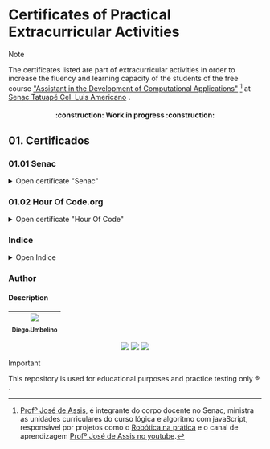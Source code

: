 # Certificates of Practical Extracurricular Activities

> [!NOTE]
> The certificates listed are part of extracurricular activities in order to increase the fluency and learning capacity of the students of the free course ["Assistant in the Development of Computational Applications"](https://www.sp.senac.br/cursos-livres/curso-de-assistente-de-desenvolvimento-de-aplicativos-computacionais) [^1] at [Senac Tatuapé Cel. Luis Americano](https://www.sp.senac.br/senac-tatuape-cel-luis-americano) .

[^1]: [Profº José de Assis](https://github.com/professorjosedeassis/), é integrante do corpo docente no Senac, ministra as unidades curriculares do curso lógica e algoritmo com javaScript, responsável por projetos como o [Robótica na prática](https://roboticapratica.com.br/) e o canal de aprendizagem [Profº José de Assis no youtube](https://joseassis.com.br/index.html).

<h4 align="center">    
 :construction:  Work in progress  :construction:
</h4>

## 01. Certificados

<h4 align="center">

### 01.01 Senac

</h4>

<details>
  <summary> Open certificate "Senac" </summary>

<h4 align="center">

![imagesenac](https://github.com/diegoppz/senacJS/blob/main/wasArchivementCertifications/othersArchivementsAndImages/snclogominiaturesblkp04.png?raw=true)
</h4>  

</details>

### 01.02 Hour Of Code.org

<details>
  <summary> Open certificate "Hour Of Code" </summary>

  <h4 align="center">

![imagecode](https://github.com/diegoppz/senacJS/blob/main/wasArchivementCertifications/othersArchivementsAndImages/hoclogoblk02.png)
</h4>

<p align="center">

  <img src="https://github.com/diegoppz/senacJS/blob/main/wasArchivementCertifications/badgesAndShields/wasCompleteHourOfCode-eyJuYW1lIjoiRGllZ28gVW1iZWxpbm8iLCJjb3Vyc2UiOiJob3Vyb2Zjb2RlIiwiZG9ub3IiOiJJbmZvc3lzIEZvdW5kYXRpb24gVVNBIn0%3D.jpg">

[Certificate Validator Code.org](https://studio.code.org/certificates/eyJuYW1lIjoiRGllZ28gVW1iZWxpbm8iLCJjb3Vyc2UiOiJob3Vyb2Zjb2RlIiwiZG9ub3IiOiJJbmZvc3lzIEZvdW5kYXRpb24gVVNBIn0)

I just did the #HourOfCode - check it out! (Thanks [@BillGates](https://www.gatesnotes.com/) and [@Microsoft](https://www.microsoft.com/pt-br) for supporting [@codeorg](https://code.org/) )
</p>


#### 01.02.01 Description course 

<details>
  <summary>Write your first computer program "Classic Maze" (3)</summary>


<Description>

->> Learn the basic concepts of Computer Science with drag and drop programming. This is a game-like, self-directed tutorial starring video lectures by Bill Gates, Mark Zuckerberg, Angry Birds and Plants vs. Zombies. Learn repeat-loops, conditionals, and basic algorithms. Available in 37 languages.
[Program Content](https://studio.code.org/s/hourofcode/lessons/1)

- [How to plan your Hour of Code](https://hourofcode.com/br/how-to)
- [Curriculum](https://curriculum.code.org/pt-br/hoc/plugged/9/)
- [Init project](https://studio.code.org/hoc/1)
- [Continuous](https://studio.code.org/s/course2)

##### 02.03.03 Tasks

| <img src="https://github.com/diegoppz/senacJS/blob/main/wasArchivementCertifications/othersArchivementsAndImages/Screenshot%202024-07-09%20180045.png" alt="Mid 01" /> | ![image2](https://github.com/diegoppz/senacJS/blob/main/wasArchivementCertifications/othersArchivementsAndImages/Screenshot%202024-07-09%20180125.png) |
|----------|----------|
| ![image3](https://github.com/diegoppz/senacJS/blob/main/wasArchivementCertifications/othersArchivementsAndImages/Screenshot%202024-07-09%20180230.png) | ![Image4](https://github.com/diegoppz/senacJS/blob/main/wasArchivementCertifications/othersArchivementsAndImages/Screenshot%202024-07-09%20180327.png) |

</details>

<details>
  <summary>Project Flappy bird game (16)</summary>



#### 01.02.03 Como criar o seu próprio Flappy Bird?

Na etapa 16 do "code hour" você é desafiado a recriar o jogo Flappy Bird com blocos lógicos, um jogo eletrônico para dispositivos móveis de 2013 desenvolvido em Hanói pelo programador vietnamita Nguyễn Hà Đông e publicado pela .GEARS studios que alcançou grande popularidade em 2014 nas principais plataformas de download de aplicativos no mundo.

Confira aqui o jogo de Flappy que fiz clicando no link para jogar >> [FlappyBird Game Project](https://studio.code.org/c/2262938109)

Quer ver como foi? olha só um trechinho de como foi executar este projeto:


<p align="center">
  <img src="https://github.com/diegoppz/senacJS/blob/main/wasArchivementCertifications/badgesAndShields/wasFlappyBirdTestAnimation.gif">
</p>

[my certificate of conclude project](https://studio.code.org/congrats?i=_1_e6461769195c8429bd90735f7e2780ec&s=ZmxhcHB5)

(Obrigado @microsoft por apoiar @codeorg) #FlappyCode

##### Beyond Code Learn
- [codeCademy](https://www.codecademy.com/learn/welcome-to-codecademy)
- [processing](https://processing.org/)
- [calculate](https://education.ti.com/en/activities/ti-codes)
- [CS50's Introduction to Computer Science](https://www.edx.org/learn/computer-science/harvard-university-cs50-s-introduction-to-computer-science)
- [beyond](https://hourofcode.com/br/beyond)

</details>

</details>


### Indice

<details>
  <summary>Open Indice</summary>

* [Certificado Hora do Código]()
* [Certificado Calculadoras]()

</details>

### Author
#### Description

<div align="center">

| [<img src="https://avatars.githubusercontent.com/u/54283429?v=4&size=64" width=75><br><sub>Diego Umbelino</sub>](https://github.com/diegoppz) |
| :---: | 

</div>

<p align="center">

<img src="https://img.shields.io/badge/JavaScript-323330?style=for-the-badge&logo=javascript&logoColor=F7DF1E" />
<img src="https://img.shields.io/badge/Node.js-43853D?style=for-the-badge&logo=node.js&logoColor=white" />
<img src="https://img.shields.io/badge/Markdown-000000?style=for-the-badge&logo=markdown&logoColor=white" />

</p>

> [!IMPORTANT]
> This repository is used for educational purposes and practice testing only :registered: .
